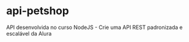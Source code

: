 # api-petshop
API desenvolvida no curso NodeJS - Crie uma API REST padronizada e escalável da Alura
